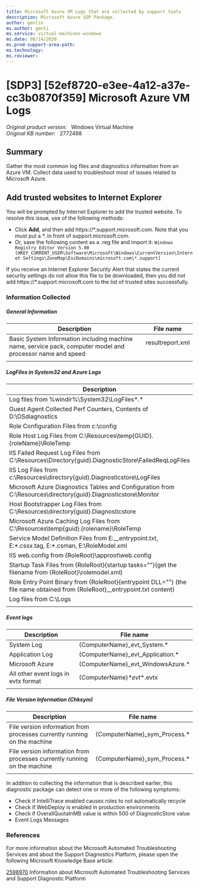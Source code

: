 ```yaml
---
title: Microsoft Azure VM Logs that are collected by support tools
description: Microsoft Azure SDP Package.
author: genlin
ms.author: genli
ms.service: virtual-machines-windows
ms.date: 08/14/2020
ms.prod-support-area-path: 
ms.technology:
ms.reviewer: 
---
```

# &#91;SDP3&#93; &#91;52ef8720-e3ee-4a12-a37e-cc3b0870f359] Microsoft Azure VM Logs

_Original product version:_ &nbsp; Windows Virtual Machine  
_Original KB number:_ &nbsp; 2772488

## Summary

Gather the most common log files and diagnostics information from an Azure VM. Collect data used to troubleshoot most of issues related to Microsoft Azure.

## Add trusted websites to Internet Explorer

You will be prompted by Internet Explorer to add the trusted website. To resolve this issue, use of the following methods:

- Click **Add**, and then add https://*.support.microsoft.com. Note that you must put a *. in front of support.microsoft.com.
- Or, save the following content as a .reg file and import it:
`Windows Registry Editor Version 5.00
[HKEY_CURRENT_USER\Software\Microsoft\Windows\CurrentVersion\Internet Settings\ZoneMap\EscDomains\microsoft.com\*.support]`

If you receive an Internet Explorer Security Alert that states the current security settings do not allow this file to be downloaded, then you did not add https://*.support.microsoft.com to the list of trusted sites successfully.

### Information Collected

##### General Information

| Description| File name |
|---|---|
|Basic System Information including machine name, service pack, computer model and processor name and speed<br/>|resultreport.xml<br/><br/>|
|||

##### LogFiles in System32 and Azure Logs

| Description| File name |
|---|---|
|Log files from %windir%\System32\LogFiles\*.*<br/>|{ComputerName}_LogFiles(SubfolderName).zip<br/>|
|Guest Agent Collected Perf Counters, Contents of D:\OSdiagnostics<br/>|{ComputerName}_OSdiagnostics.Zip<br/>|
|Role Configuration Files from c:\config<br/>|{ComputerName}_config.Zip<br/>|
|Role Host Log Files from C:\Resources\temp\{GUID}.{roleName}\RoleTemp<br/>|{ComputerName}_RoleTemp.Zip<br/>|
|IIS Failed Request Log Files from C:\Resources\Directory\{guid}.DiagnosticStore\FailedReqLogFiles<br/>|{ComputerName}_FailedReqLogFiles.Zip<br/>|
|IIS Log Files from c:\Resources\directory\{guid}.Diagnosticstore\LogFiles<br/>|{ComputerName}_IISLogFiles.Zip<br/>|
|Microsoft Azure Diagnostics Tables and Configuration from C:\Resources\directory\{guid}.Diagnosticstore\Monitor<br/>|{ComputerName}_Monitor.Zip<br/>|
|Host Bootstrapper Log Files from C:\Resources\directory\{guid}.Diagnosticstore<br/>|{ComputerName}_DiagnosticStore.Zip<br/>|
|Microsoft Azure Caching Log Files from C:\Resources\temp\{guid}.{rolename}\RoleTemp<br/>|{ComputerName}_CachingLogFiles.zip<br/>|
|Service Model Definition Files from E:\__entrypoint.txt, E:\*.cssx.tag, E:\*.csman, E:\RoleModel.xml<br/>|{ComputerName}_ServiceModel.zip<br/>|
|IIS web.config from {RoleRoot}\approot\web.config<br/>|{ComputerName}_web.config<br/>|
|Startup Task Files from {RoleRoot}\{startup tasks=""}(get the filename from {RoleRoot}\rolemodel.xml)<br/>|{ComputerName}_StartupTaskModules.Zip<br/>|
|Role Entry Point Binary from {RoleRoot}\{entrypoint DLL=""} (the file name obtained from {RoleRoot}\__entrypoint.txt content)<br/>|{ComputerName}_EntryPointDLL.Zip<br/>|
|Log files from C:\Logs<br/>|{ComputerName}_Logs.Zip<br/>|
|||

##### Event logs

| Description| File name |
|---|---|
|System Log<br/>|{ComputerName}_evt_System.*<br/>|
|Application Log<br/>|{ComputerName}_evt_Application.*<br/>|
|Microsoft Azure<br/>|{ComputerName}_evt_WindowsAzure.*<br/>|
|All other event logs in evtx format<br/>|{ComputerName}_*evt_*.evtx<br/>|
|||

##### File Version Information (Chksym)

| Description| File name |
|---|---|
|File version information from processes currently running on the machine<br/>|{ComputerName}_sym_Process.*<br/>|
|File version information from processes currently running on the machine<br/>|{ComputerName}_sym_Process.*<br/>|
|||

In addition to collecting the information that is described earlier, this diagnostic package can detect one or more of the following symptoms:


- Check if IntelliTrace enabled causes roles to not automatically recycle
- Check if WebDeploy is enabled in production environments
- Check if OverallQuotaInMB value is within 500 of DiagnosticStore value
- Event Logs Messages

### References

For more information about the Microsoft Automated Troubleshooting Services and about the Support Diagnostics Platform, please open the following Microsoft Knowledge Base article:

[2598970](https://support.microsoft.com/help/2598970) Information about Microsoft Automated Troubleshooting Services and Support Diagnostic Platform
